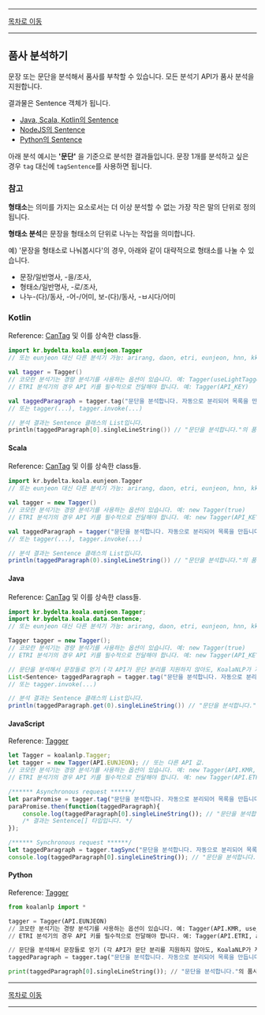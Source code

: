 --------

[목차로 이동](./index.md)

--------

## 품사 분석하기

문장 또는 문단을 분석해서 품사를 부착할 수 있습니다. 모든 분석기 API가 품사 분석을 지원합니다.

결과물은 Sentence 객체가 됩니다.
- [Java, Scala, Kotlin의 Sentence](https://koalanlp.github.io/koalanlp/api/koalanlp/kr.bydelta.koala.data/-sentence/index.html)
- [NodeJS의 Sentence](https://koalanlp.github.io/nodejs-support/module-koalanlp_data.Sentence.html)
- [Python의 Sentence](https://koalanlp.github.io/python-support/build/html/koalanlp.data.html#koalanlp.data.Sentence)

아래 분석 예시는 **'문단'** 을 기준으로 분석한 결과들입니다. 문장 1개를 분석하고 싶은 경우 `tag` 대신에 `tagSentence`를 사용하면 됩니다. 

### 참고
**형태소**는 의미를 가지는 요소로서는 더 이상 분석할 수 없는 가장 작은 말의 단위로 정의됩니다.

**형태소 분석**은 문장을 형태소의 단위로 나누는 작업을 의미합니다.

예) '문장을 형태소로 나눠봅시다'의 경우, 아래와 같이 대략적으로 형태소를 나눌 수 있습니다.
* 문장/일반명사, -을/조사,
* 형태소/일반명사, -로/조사,
* 나누-(다)/동사, -어-/어미, 보-(다)/동사, -ㅂ시다/어미

### Kotlin
Reference: [CanTag](https://koalanlp.github.io/koalanlp/api/koalanlp/kr.bydelta.koala.proc/-can-tag/index.html) 및 
이를 상속한 class들.
```kotlin
import kr.bydelta.koala.eunjeon.Tagger
// 또는 eunjeon 대신 다른 분석기 가능: arirang, daon, etri, eunjeon, hnn, kkma, kmr, okt, rhino 

val tagger = Tagger()
// 코모란 분석기는 경량 분석기를 사용하는 옵션이 있습니다. 예: Tagger(useLightTagger = true)
// ETRI 분석기의 경우 API 키를 필수적으로 전달해야 합니다. 예: Tagger(API_KEY)

val taggedParagraph = tagger.tag("문단을 분석합니다. 자동으로 분리되어 목록을 만듭니다.")
// 또는 tagger(...), tagger.invoke(...)

// 분석 결과는 Sentence 클래스의 List입니다.
println(taggedParagraph[0].singleLineString()) // "문단을 분석합니다."의 품사분석 결과 출력
```

#### Scala
Reference: [CanTag](https://koalanlp.github.io/koalanlp/api/koalanlp/kr.bydelta.koala.proc/-can-tag/index.html) 및 
이를 상속한 class들.
```scala
import kr.bydelta.koala.eunjeon.Tagger
// 또는 eunjeon 대신 다른 분석기 가능: arirang, daon, etri, eunjeon, hnn, kkma, kmr, okt, rhino 

val tagger = new Tagger()
// 코모란 분석기는 경량 분석기를 사용하는 옵션이 있습니다. 예: new Tagger(true)
// ETRI 분석기의 경우 API 키를 필수적으로 전달해야 합니다. 예: new Tagger(API_KEY)

val taggedParagraph = tagger("문단을 분석합니다. 자동으로 분리되어 목록을 만듭니다.")
// 또는 tagger(...), tagger.invoke(...)

// 분석 결과는 Sentence 클래스의 List입니다.
println(taggedParagraph(0).singleLineString()) // "문단을 분석합니다."의 품사분석 결과 출력

```

#### Java
Reference: [CanTag](https://koalanlp.github.io/koalanlp/api/koalanlp/kr.bydelta.koala.proc/-can-tag/index.html) 및 
이를 상속한 class들.
```java
import kr.bydelta.koala.eunjeon.Tagger;
import kr.bydelta.koala.data.Sentence;
// 또는 eunjeon 대신 다른 분석기 가능: arirang, daon, etri, eunjeon, hnn, kkma, kmr, okt, rhino 

Tagger tagger = new Tagger();
// 코모란 분석기는 경량 분석기를 사용하는 옵션이 있습니다. 예: new Tagger(true)
// ETRI 분석기의 경우 API 키를 필수적으로 전달해야 합니다. 예: new Tagger(API_KEY)

// 문단을 분석해서 문장들로 얻기 (각 API가 문단 분리를 지원하지 않아도, KoalaNLP가 자동으로 구분합니다)
List<Sentence> taggedParagraph = tagger.tag("문단을 분석합니다. 자동으로 분리되어 목록을 만듭니다.");
// 또는 tagger.invoke(...)

// 분석 결과는 Sentence 클래스의 List입니다.
println(taggedParagraph.get(0).singleLineString()) // "문단을 분석합니다."의 품사분석 결과 출력
```

#### JavaScript
Reference: [Tagger](https://koalanlp.github.io/nodejs-support/module-koalanlp.Tagger.html)
```javascript 1.7
let Tagger = koalanlp.Tagger;
let tagger = new Tagger(API.EUNJEON); // 또는 다른 API 값.
// 코모란 분석기는 경량 분석기를 사용하는 옵션이 있습니다. 예: new Tagger(API.KMR, {'useLightTagger: true})
// ETRI 분석기의 경우 API 키를 필수적으로 전달해야 합니다. 예: new Tagger(API.ETRI, {'apiKey': API_KEY})

/****** Asynchronous request ******/
let paraPromise = tagger.tag("문단을 분석합니다. 자동으로 분리되어 목록을 만듭니다.");
paraPromise.then(function(taggedParagraph){
    console.log(taggedParagraph[0].singleLineString()); // "문단을 분석합니다."의 품사분석 결과 출력
    /* 결과는 Sentence[] 타입입니다. */ 
});

/****** Synchronous request ******/
let taggedParagraph = tagger.tagSync("문단을 분석합니다. 자동으로 분리되어 목록을 만듭니다."); // Sentence[] 타입
console.log(taggedParagraph[0].singleLineString()); // "문단을 분석합니다."의 품사분석 결과 출력
```

#### Python
Reference: [Tagger](https://koalanlp.github.io/python-support/build/html/koalanlp.api.html#koalanlp.api.Tagger)
```python
from koalanlp import *

tagger = Tagger(API.EUNJEON) 
// 코모란 분석기는 경량 분석기를 사용하는 옵션이 있습니다. 예: Tagger(API.KMR, use_light_tagger=true)
// ETRI 분석기의 경우 API 키를 필수적으로 전달해야 합니다. 예: Tagger(API.ETRI, api_key=API_KEY)

// 문단을 분석해서 문장들로 얻기 (각 API가 문단 분리를 지원하지 않아도, KoalaNLP가 자동으로 구분합니다)
taggedParagraph = tagger.tag("문단을 분석합니다. 자동으로 분리되어 목록을 만듭니다.")

print(taggedParagraph[0].singleLineString()); // "문단을 분석합니다."의 품사분석 결과 출력
```

--------

[목차로 이동](./index.md)

--------
